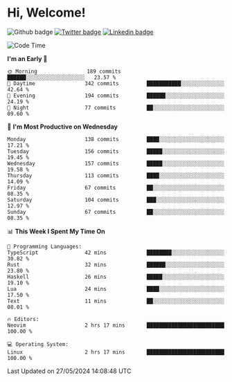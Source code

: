   # Hi, Welcome!
  ![Github badge](https://img.shields.io/github/followers/kraken-afk.svg?style=social&label=Follow&maxAge=2592000)
  [![Twitter badge](https://img.shields.io/badge/-Twitter-00acee?style=flat-square&logo=Twitter&logoColor=white)](https://twitter.com/trshppl)
  [![Linkedin badge](https://img.shields.io/badge/LinkedIn-0077B5?style=flat-square&logo=linkedin&logoColor=white)](https://www.linkedin.com/in/noveanrer)
<!--START_SECTION:waka-->
![Code Time](http://img.shields.io/badge/Code%20Time-223%20hrs%2039%20mins-blue)

**I'm an Early 🐤** 

```text
🌞 Morning                189 commits         ██████░░░░░░░░░░░░░░░░░░░   23.57 % 
🌆 Daytime                342 commits         ███████████░░░░░░░░░░░░░░   42.64 % 
🌃 Evening                194 commits         ██████░░░░░░░░░░░░░░░░░░░   24.19 % 
🌙 Night                  77 commits          ██░░░░░░░░░░░░░░░░░░░░░░░   09.60 % 
```
📅 **I'm Most Productive on Wednesday** 

```text
Monday                   138 commits         ████░░░░░░░░░░░░░░░░░░░░░   17.21 % 
Tuesday                  156 commits         █████░░░░░░░░░░░░░░░░░░░░   19.45 % 
Wednesday                157 commits         █████░░░░░░░░░░░░░░░░░░░░   19.58 % 
Thursday                 113 commits         ████░░░░░░░░░░░░░░░░░░░░░   14.09 % 
Friday                   67 commits          ██░░░░░░░░░░░░░░░░░░░░░░░   08.35 % 
Saturday                 104 commits         ███░░░░░░░░░░░░░░░░░░░░░░   12.97 % 
Sunday                   67 commits          ██░░░░░░░░░░░░░░░░░░░░░░░   08.35 % 
```


📊 **This Week I Spent My Time On** 

```text
💬 Programming Languages: 
TypeScript               42 mins             ████████░░░░░░░░░░░░░░░░░   30.82 % 
Rust                     32 mins             ██████░░░░░░░░░░░░░░░░░░░   23.80 % 
Haskell                  26 mins             █████░░░░░░░░░░░░░░░░░░░░   19.10 % 
Lua                      24 mins             ████░░░░░░░░░░░░░░░░░░░░░   17.50 % 
Text                     11 mins             ██░░░░░░░░░░░░░░░░░░░░░░░   08.01 % 

🔥 Editors: 
Neovim                   2 hrs 17 mins       █████████████████████████   100.00 % 

💻 Operating System: 
Linux                    2 hrs 17 mins       █████████████████████████   100.00 % 
```


 Last Updated on 27/05/2024 14:08:48 UTC
<!--END_SECTION:waka-->